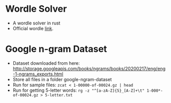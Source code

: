 # Wordle Solver
- A wordle solver in rust
- Official wordle [link](https://www.nytimes.com/games/wordle/index.html).

# Google n-gram Dataset
- Dataset downloaded from here: http://storage.googleapis.com/books/ngrams/books/20200217/eng/eng-1-ngrams_exports.html
- Store all files in a folder google-ngram-dataset
- Run for sample files: `zcat < 1-00000-of-00024.gz | head`
- Run for getting 5-letter words: `rg -z "^[a-zA-Z]{5}_[A-Z]+\t" 1-000*-of-00024.gz > 5-letter.txt`
